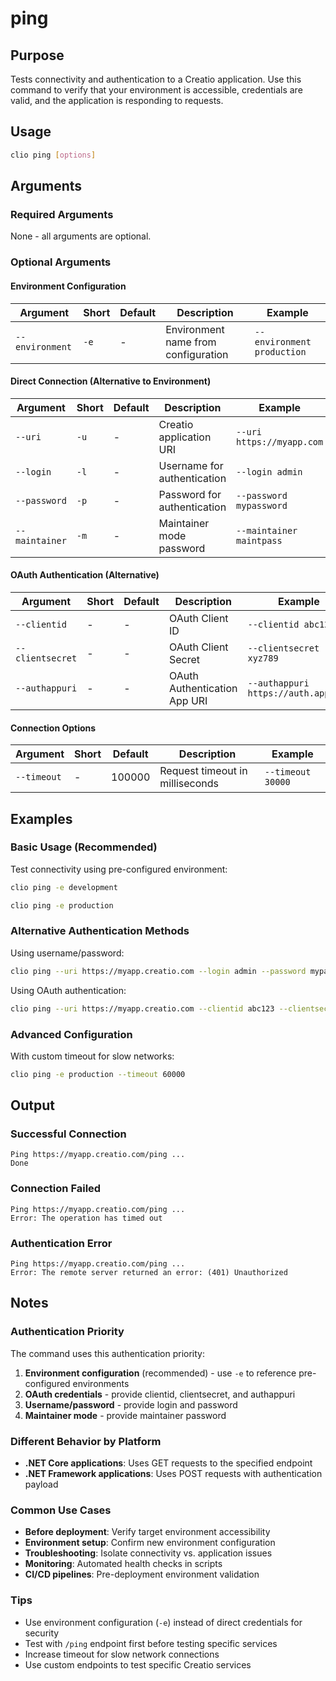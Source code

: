 # ping

## Purpose

Tests connectivity and authentication to a Creatio application. Use this command to verify that your environment is accessible, credentials are valid, and the application is responding to requests.

## Usage

```bash
clio ping [options]
```

## Arguments

### Required Arguments
None - all arguments are optional.

### Optional Arguments

#### Environment Configuration
| Argument        | Short | Default | Description                           | Example                     |
|-----------------|-------|---------|---------------------------------------|-----------------------------|
| `--environment` | `-e`  | -       | Environment name from configuration   | `--environment production`  |

#### Direct Connection (Alternative to Environment)
| Argument        | Short | Default | Description                           | Example                           |
|-----------------|-------|---------|---------------------------------------|-----------------------------------|
| `--uri`         | `-u`  | -       | Creatio application URI               | `--uri https://myapp.com`         |
| `--login`       | `-l`  | -       | Username for authentication           | `--login admin`                   |
| `--password`    | `-p`  | -       | Password for authentication           | `--password mypassword`           |
| `--maintainer`  | `-m`  | -       | Maintainer mode password              | `--maintainer maintpass`          |

#### OAuth Authentication (Alternative)
| Argument         | Short | Default | Description                          | Example                              |
|------------------|-------|---------|--------------------------------------|--------------------------------------|
| `--clientid`     | -     | -       | OAuth Client ID                      | `--clientid abc123`                  |
| `--clientsecret` | -     | -       | OAuth Client Secret                  | `--clientsecret xyz789`              |
| `--authappuri`   | -     | -       | OAuth Authentication App URI         | `--authappuri https://auth.app.com`  |

#### Connection Options  
| Argument    | Short | Default  | Description                     | Example              |
|-------------|-------|----------|---------------------------------|----------------------|
| `--timeout` | -     | 100000   | Request timeout in milliseconds | `--timeout 30000`    |

## Examples

### Basic Usage (Recommended)

Test connectivity using pre-configured environment:
```bash
clio ping -e development
```

```bash  
clio ping -e production
```

### Alternative Authentication Methods

Using username/password:
```bash
clio ping --uri https://myapp.creatio.com --login admin --password mypassword
```

Using OAuth authentication:
```bash
clio ping --uri https://myapp.creatio.com --clientid abc123 --clientsecret xyz789 --authappuri https://instance-is.creatio.com
```

### Advanced Configuration

With custom timeout for slow networks:
```bash
clio ping -e production --timeout 60000
```

## Output

### Successful Connection
```
Ping https://myapp.creatio.com/ping ...
Done
```

### Connection Failed
```  
Ping https://myapp.creatio.com/ping ...
Error: The operation has timed out
```

### Authentication Error
```
Ping https://myapp.creatio.com/ping ...
Error: The remote server returned an error: (401) Unauthorized
```

## Notes

### Authentication Priority
The command uses this authentication priority:
1. **Environment configuration** (recommended) - use `-e` to reference pre-configured environments
2. **OAuth credentials** - provide clientid, clientsecret, and authappuri  
3. **Username/password** - provide login and password
4. **Maintainer mode** - provide maintainer password

### Different Behavior by Platform
- **.NET Core applications**: Uses GET requests to the specified endpoint
- **.NET Framework applications**: Uses POST requests with authentication payload

### Common Use Cases
- **Before deployment**: Verify target environment accessibility
- **Environment setup**: Confirm new environment configuration  
- **Troubleshooting**: Isolate connectivity vs. application issues
- **Monitoring**: Automated health checks in scripts
- **CI/CD pipelines**: Pre-deployment environment validation

### Tips
- Use environment configuration (`-e`) instead of direct credentials for security
- Test with `/ping` endpoint first before testing specific services
- Increase timeout for slow network connections
- Use custom endpoints to test specific Creatio services
